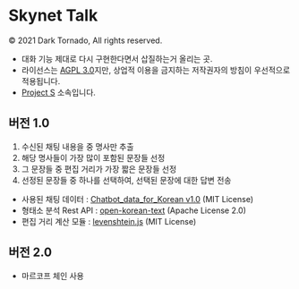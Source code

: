 # Skynet Talk

© 2021 Dark Tornado, All rights reserved.

* 대화 기능 제대로 다시 구현한다면서 삽질하는거 올리는 곳.
* 라이선스는 [AGPL 3.0](LICENSE)지만, 상업적 이용을 금지하는 저작권자의 방침이 우선적으로 적용됩니다.
* [Project S](https://github.com/DarkTornado/ProjectS) 소속입니다.

## 버전 1.0

1. 수신된 채팅 내용을 중 명사만 추출
1. 해당 명사들이 가장 많이 포함된 문장들 선정
1. 그 문장들 중 편집 거리가 가장 짧은 문장들 선정
1. 선정된 문장들 중 하나를 선택하여, 선택된 문장에 대한 답변 전송

* 사용된 채팅 데이터 : [Chatbot_data_for_Korean v1.0](https://github.com/songys/Chatbot_data) (MIT License)
* 형태소 분석 Rest API : [open-korean-text](https://github.com/open-korean-text/open-korean-text) (Apache License 2.0)
* 편집 거리 계산 모듈 : [levenshtein.js](https://gist.github.com/andrei-m/982927) (MIT License)

## 버전 2.0

* 마르코프 체인 사용